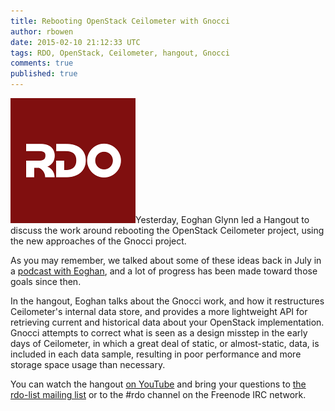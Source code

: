 ```yaml
---
title: Rebooting OpenStack Ceilometer with Gnocci
author: rbowen
date: 2015-02-10 21:12:33 UTC
tags: RDO, OpenStack, Ceilometer, hangout, Gnocci
comments: true
published: true
---
```


![](/images/blog/rdo-logo.png)Yesterday, Eoghan Glynn led a Hangout to discuss the work around rebooting the OpenStack Ceilometer project, using the new approaches of the Gnocci project.

As you may remember, we talked about some of these ideas back in July in a [podcast with Eoghan](http://community.redhat.com/blog/2014/07/upstream-podcast-episode-10-rich-bowen-with-eoghan-glynn-on-openstack-juno/), and a lot of progress has been made toward those goals since then.

In the hangout, Eoghan talks about the Gnocci work, and how it restructures Ceilometer's internal data store, and provides a more lightweight API for retrieving current and historical data about your OpenStack implementation. Gnocci attempts to correct what is seen as a design misstep in the early days of Ceilometer, in which a great deal of static, or almost-static, data, is included in each data sample, resulting in poor performance and more storage space usage than necessary.

You can watch the hangout [on YouTube](https://www.youtube.com/watch?v=KdphlN9Juk0) and bring your questions to [the rdo-list mailing list](http://www.redhat.com/mailman/listinfo/rdo-list) or to the #rdo channel on the Freenode IRC network.